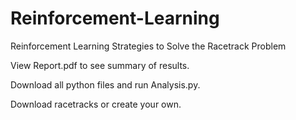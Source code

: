 # Reinforcement-Learning
Reinforcement Learning Strategies to Solve the Racetrack Problem

View Report.pdf to see summary of results.

Download all python files and run Analysis.py.

Download racetracks or create your own.
